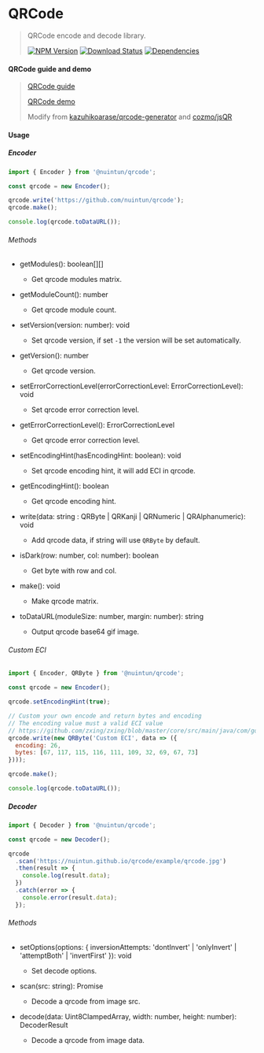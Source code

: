 # QRCode

> QRCode encode and decode library.
>
> [![NPM Version][npm-image]][npm-url]
> [![Download Status][download-image]][npm-url]
> [![Dependencies][david-image]][david-url]

#### QRCode guide and demo

> [QRCode guide](http://coolshell.cn/articles/10590.html)
>
> [QRCode demo](https://nuintun.github.io/qrcode/example/index.html)
>
> Modify from [kazuhikoarase/qrcode-generator](https://github.com/kazuhikoarase/qrcode-generator) and [cozmo/jsQR](https://github.com/cozmo/jsQR)

#### Usage

##### Encoder

```js
import { Encoder } from '@nuintun/qrcode';

const qrcode = new Encoder();

qrcode.write('https://github.com/nuintun/qrcode');
qrcode.make();

console.log(qrcode.toDataURL());
```

###### Methods

- getModules(): boolean[][]

  - Get qrcode modules matrix.

- getModuleCount(): number

  - Get qrcode module count.

- setVersion(version: number): void

  - Set qrcode version, if set `-1` the version will be set automatically.

- getVersion(): number

  - Get qrcode version.

- setErrorCorrectionLevel(errorCorrectionLevel: ErrorCorrectionLevel): void

  - Set qrcode error correction level.

- getErrorCorrectionLevel(): ErrorCorrectionLevel

  - Get qrcode error correction level.

- setEncodingHint(hasEncodingHint: boolean): void

  - Set qrcode encoding hint, it will add ECI in qrcode.

- getEncodingHint(): boolean

  - Get qrcode encoding hint.

- write(data: string : QRByte | QRKanji | QRNumeric | QRAlphanumeric): void

  - Add qrcode data, if string will use `QRByte` by default.

- isDark(row: number, col: number): boolean

  - Get byte with row and col.

- make(): void

  - Make qrcode matrix.

- toDataURL(moduleSize: number, margin: number): string

  - Output qrcode base64 gif image.

###### Custom ECI

```js
import { Encoder, QRByte } from '@nuintun/qrcode';

const qrcode = new Encoder();

qrcode.setEncodingHint(true);

// Custom your own encode and return bytes and encoding
// The encoding value must a valid ECI value
// https://github.com/zxing/zxing/blob/master/core/src/main/java/com/google/zxing/common/CharacterSetECI.java
qrcode.write(new QRByte('Custom ECI', data => ({
  encoding: 26,
  bytes: [67, 117, 115, 116, 111, 109, 32, 69, 67, 73]
})));

qrcode.make();

console.log(qrcode.toDataURL());
```

##### Decoder

```js
import { Decoder } from '@nuintun/qrcode';

const qrcode = new Decoder();

qrcode
  .scan('https://nuintun.github.io/qrcode/example/qrcode.jpg')
  .then(result => {
    console.log(result.data);
  })
  .catch(error => {
    console.error(result.data);
  });
```

###### Methods

- setOptions(options: { inversionAttempts: 'dontInvert' | 'onlyInvert' | 'attemptBoth' | 'invertFirst' }): void

  - Set decode options.

- scan(src: string): Promise<DecoderResult>

  - Decode a qrcode from image src.

- decode(data: Uint8ClampedArray, width: number, height: number): DecoderResult

  - Decode a qrcode from image data.

[npm-image]: https://img.shields.io/npm/v/@nuintun/qrcode.svg?style=flat-square
[npm-url]: https://www.npmjs.org/package/@nuintun/qrcode
[download-image]: https://img.shields.io/npm/dm/@nuintun/qrcode.svg?style=flat-square
[david-image]: https://img.shields.io/david/nuintun/qrcode.svg?style=flat-square
[david-url]: https://david-dm.org/nuintun/qrcode
